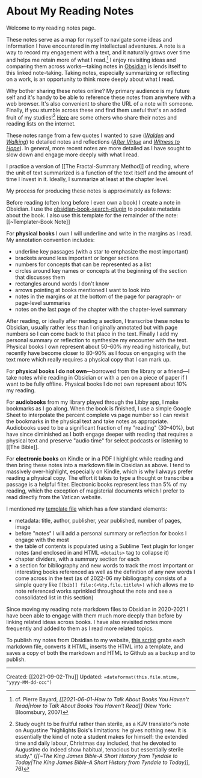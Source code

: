 
# About My Reading Notes

Welcome to my reading notes page. 

These notes serve as a map for myself to navigate some ideas and information I have encountered in my intellectual adventures. A note is a way to record my engagement with a text, and it naturally grows over time and helps me retain more of what I read.[^Bayard] I enjoy revisiting ideas and comparing them across works—taking notes in [Obsidian](https://obsidian.md/) is lends itself to this linked note-taking. Taking notes, especially summarizing or reflecting on a work, is an opportunity to think more deeply about what I read.

[^Bayard]: cf. Pierre Bayard,  *[[2021-06-01-How to Talk About Books You Haven't Read|How to Talk About Books You Haven't Read]]* (New York: Bloomsbury, 2007)

Why bother sharing these notes online? My primary audience is my future self and it's handy to be able to reference these notes from anywhere with a web browser. It's also convenient to share the URL of a note with someone. Finally, if you stumble across these and find them useful that's an added fruit of my studies![^fruit] [Here](https://github.com/mkudija/mkudija.github.io/tree/master/reading#others-with-book-lists) are some others who share their notes and reading lists on the internet.

[^fruit]: Study ought to be fruitful rather than sterile, as a KJV translator's note on Augustine "highlights Bois's limitations: he gives nothing new. It is essentially the kind of note a student makes for himself: the extended time and daily labour, Christmas day included, that he devoted to Augustine do indeed show habitual, tenacious but essentially sterile study." (*[[~The King James Bible-A Short History from Tyndale to Today|The King James Bible-A Short History from Tyndale to Today]]*, 76)

These notes range from a few quotes I wanted to save (*[Walden](https://matthewkudija.com/reading-notes/2016-01-08-Walden.html)* and *[Walking](https://matthewkudija.com/reading-notes/2019-12-30-Walking.html)*) to detailed notes and reflections (*[After Virtue](https://matthewkudija.com/reading-notes/2020-11-18-After-Virtue.html)* and *[Witness to Hope](https://matthewkudija.com/reading-notes/2021-07-20-Witness-to-Hope.html)*). In general, more recent notes are more detailed as I have sought to slow down and engage more deeply with what I read.

I practice a version of [[The Fractal-Summary Method]] of reading, where the unit of text summarized is a function of the text itself and the amount of time I invest in it. Ideally, I summarize at least at the chapter level. 

My process for producing these notes is approximately as follows:

Before reading (often long before I even own a book) I create a note in Obsidian. I use the [obsidian-book-search-plugin](https://github.com/anpigon/obsidian-book-search-plugin) to populate metadata about the book. I also use this template for the remainder of the note: [[~Templater-Book Note]]

For **physical books** I own I will underline and write in the margins as I read. My annotation convention includes:
- underline key passages (with a star to emphasize the most important)
- brackets around less important or longer sections
- numbers for concepts that can be represented as a list
- circles around key names or concepts at the beginning of the section that discusses them
- rectangles around words I don't know
- arrows pointing at books mentioned I want to look into
- notes in the margins or at the bottom of the page for paragraph- or page-level summaries
- notes on the last page of the chapter with the chapter-level summary

After reading, or ideally after reading a section, I transcribe these notes to Obsidian, usually rather less than I originally annotated but with page numbers so I can come back to that place in the text. Finally I add my personal summary or reflection to synthesize my encounter with the text. Physical books I own represent about 50–60% my reading historically, but recently have become closer to 80-90% as I focus on engaging with the text more which really requires a physical copy that I can mark up.

For **physical books I do not own**—borrowed from the library or a friend—I take notes while reading in Obsidian or with a pen on a piece of paper if I want to be fully offline. Physical books I do not own represent about 10% my reading.

For **audiobooks** from my library played through the Libby app, I make bookmarks as I go along. When the book is finished, I use a simple Google Sheet to interpolate the percent complete vs page number so I can revisit the bookmarks in the physical text and take notes as appropriate. Audiobooks used to be a significant fraction of my "reading" (30–40%), but have since diminished as I both engage deeper with reading that requires a physical text and preserve "audio time" for select podcasts or listening to [[The Bible]].

For **electronic books** on Kindle or in a PDF I highlight while reading and then bring these notes into a markdown file in Obsidian as above. I tend to massively over-highlight, especially on Kindle, which is why I always prefer reading a physical copy. The effort it takes to type a thought or transcribe a passage is a helpful filter. Electronic books represent less than 5% of my reading, which the exception of magisterial documents which I prefer to read directly from the Vatican website.

I mentioned my [template file](https://raw.githubusercontent.com/mkudija/mkudija.github.io/master/reading-notes/_md/~Templater-Book%20Note.md) which has a few standard elements:
- metadata: title, author, publisher, year published, number of pages, image
- before "notes" I will add a personal summary or reflection for books I engage with the most
- the table of contents is populated using a Sublime Text plugin for longer notes (and enclosed in and HTML `<details>` tag to collapse it)
- chapter dividers, with a summary section for each
- a section for bibliography and new words to track the most important or interesting books referenced as well as the definition of any new words I come across in the text (as of 2022-06 my bibliography consists of a simple query like `[[bib]] file:(<%tp.file.title%>)` which allows me to note referenced works sprinkled throughout the note and see a consolidated list in this section)

Since moving my reading note markdown files to Obsidian in 2020-2021 I have been able to engage with them much more deeply than before by linking related ideas across books. I have also revisited notes more frequently and added to them as I read more related topics. 

To publish my notes from Obsidian to my website, [this script](https://github.com/mkudija/mkudija.github.io/blob/master/reading-notes/_build/_build.py) grabs each markdown file, converts it HTML, inserts the HTML into a template, and saves a copy of both the markdown and HTML to Github as a backup and to publish. 

---
Created: [[2021-09-02-Thu]]
Updated: `=dateformat(this.file.mtime, "yyyy-MM-dd-ccc")`
